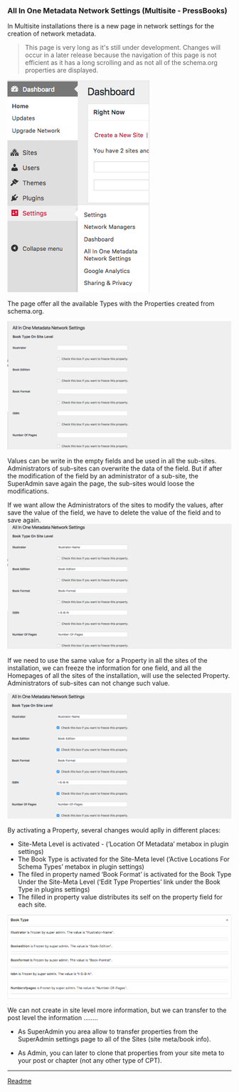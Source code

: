### All In One Metadata Network Settings (Multisite - PressBooks)

In Multisite installations there is a new page in network settings for the creation of network metadata.

>This page is very long as it's still under development. Changes will occur in a later release because the navigation of this page is not efficient as it has a long scrolling and as not all of the schema.org properties are displayed.

![Settings page multisite](images/settings_page_multisite.png)

The page offer all the available Types with the Properties created from schema.org.

![multisite Properties empty](images/multisite_book_type_properties_empty.png)

Values can be write in the empty fields and be used in all the sub-sites. Administrators of sub-sites can overwrite the data of the field. But if after the modification of the field by an administrator of a sub-site, the SuperAdmin save again the page, the sub-sites would loose the modifications.

If we want allow the Administrators of the sites to modify the values, after save the value of the field, we have to delete the value of the field and to save again.
![multisite Properties complete](images/multisite_book_type_properties_complete.png)

If we need to use the same value for a Property in all the sites of the installation, we can freeze the information for one field, and all the Homepages of all the sites of the installation, will use the selected Property. Administrators of sub-sites can not change such value.

![Multisite Properties freeze](images/multisite_book_type_properties_freeze.png)

By activating a Property, several changes would aplly in different places:

*	Site-Meta Level is activated - (‘Location Of Metadata’ metabox in plugin settings)
*	The Book Type is activated for the Site-Meta level (‘Active Locations For Schema Types’ metabox in plugin settings)
*	The filed in property named ‘Book Format’ is activated for the Book Type Under the Site-Meta Level (‘Edit Type Properties’ link under the Book Type in plugins settings)
*	The filled in property value distributes its self on the property field for each site.

![Site Properties freeze](images/site_book_type_properties_freezed_values.png)

We can not create in site level more information, but we can transfer to the post level the information ........

- As SuperAdmin you area allow to transfer properties from the SuperAdmin settings page to all of the Sites (site meta/book info).

- As Admin, you can later to clone that properties from your site meta to your post or chapter (not any other type of CPT).

---

[Readme](/Readme.md)
